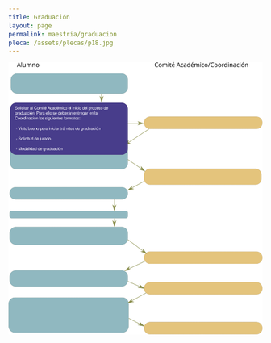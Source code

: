 ```yaml
---
title: Graduación
layout: page
permalink: maestria/graduacion
pleca: /assets/plecas/p18.jpg
---
```



![Procedimiento](/assets/graduacion.svg)
